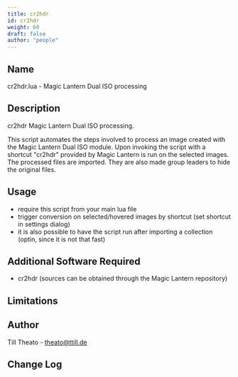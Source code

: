 ```yaml
---
title: cr2hdr
id: cr2hdr
weight: 60
draft: false
author: "people"
---
```


## Name

cr2hdr.lua - Magic Lantern Dual ISO processing

## Description

cr2hdr Magic Lantern Dual ISO processing.

This script automates the steps involved to process an image created
with the Magic Lantern Dual ISO module. Upon invoking the script with a
shortcut "cr2hdr" provided by Magic Lantern is run on the selected
images. The processed files are imported. They are also made group
leaders to hide the original files.


## Usage

* require this script from your main lua file
* trigger conversion on selected/hovered images by shortcut (set shortcut in settings dialog)
* it is also possible to have the script run after importing a collection (optin, since it is not that fast)

## Additional Software Required

* cr2hdr (sources can be obtained through the Magic Lantern repository)

## Limitations


## Author

Till Theato  - theato@ttill.de

## Change Log
